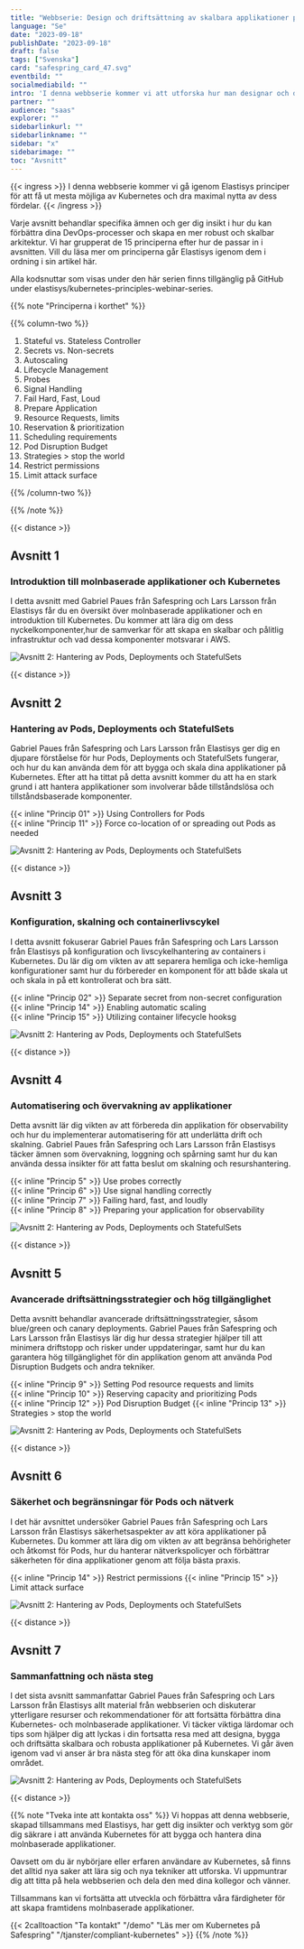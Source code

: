 ```yaml
---
title: "Webbserie: Design och driftsättning av skalbara applikationer på Kubernetes"
language: "Se"
date: "2023-09-18"
publishDate: "2023-09-18"
draft: false
tags: ["Svenska"]
card: "safespring_card_47.svg"
eventbild: ""
socialmediabild: ""
intro: 'I denna webbserie kommer vi att utforska hur man designar och driftsätter skalbara applikationer på Kubernetes.'
partner: ""
audience: "saas"
explorer: ""
sidebarlinkurl: ""
sidebarlinkname: ""
sidebar: "x"
sidebarimage: ""
toc: "Avsnitt"
---
```


{{< ingress >}}
I denna webbserie kommer vi gå igenom Elastisys principer för att få ut mesta möjliga av Kubernetes och dra maximal nytta av dess fördelar.
{{< /ingress >}}

Varje avsnitt behandlar specifika ämnen och ger dig insikt i hur du kan förbättra dina DevOps-processer och skapa en mer robust och skalbar arkitektur. Vi har grupperat de 15 principerna efter hur de passar in i avsnitten. Vill du läsa mer om principerna går Elastisys igenom dem i ordning i sin artikel här.

Alla kodsnuttar som visas under den här serien finns tillgänglig på GitHub under elastisys/kubernetes-principles-webinar-series.

{{% note "Principerna i korthet" %}}

{{% column-two %}}

1. Stateful vs. Stateless Controller
2. Secrets vs. Non-secrets
3. Autoscaling
4. Lifecycle Management
5. Probes
6. Signal Handling
7. Fail Hard, Fast, Loud
8. Prepare Application
9. Resource Requests, limits
10. Reservation & prioritization
11. Scheduling requirements
12. Pod Disruption Budget
13. Strategies > stop the world
14. Restrict permissions
15. Limit attack surface

{{% /column-two %}}

{{% /note %}}

{{< distance >}}

## Avsnitt 1
### Introduktion till molnbaserade applikationer och Kubernetes

I detta avsnitt med Gabriel Paues från Safespring och Lars Larsson från Elastisys får du en översikt över molnbaserade applikationer och en introduktion till Kubernetes. Du kommer att lära dig om dess nyckelkomponenter,hur de samverkar för att skapa en skalbar och pålitlig infrastruktur och vad dessa komponenter motsvarar i AWS.

![Avsnitt 2: Hantering av Pods, Deployments och StatefulSets](/img/event/safespring-video-placeholder.svg)

{{< distance >}}



## Avsnitt 2
### Hantering av Pods, Deployments och StatefulSets
Gabriel Paues från Safespring och Lars Larsson från Elastisys ger dig en djupare förståelse för hur Pods, Deployments och StatefulSets fungerar, och hur du kan använda dem för att bygga och skala dina applikationer på Kubernetes. Efter att ha tittat på detta avsnitt kommer du att ha en stark grund i att hantera applikationer som involverar både tillståndslösa och tillståndsbaserade komponenter.

{{< inline "Princip 01" >}} Using Controllers for Pods  
{{< inline "Princip 11" >}} Force co-location of or spreading out Pods as needed  

![Avsnitt 2: Hantering av Pods, Deployments och StatefulSets](/img/event/safespring-video-placeholder.svg)

{{< distance >}}



## Avsnitt 3
### Konfiguration, skalning och containerlivscykel
I detta avsnitt fokuserar Gabriel Paues från Safespring och Lars Larsson från Elastisys på konfiguration och livscykelhantering av containers i Kubernetes. Du lär dig om vikten av att separera hemliga och icke-hemliga konfigurationer samt hur du förbereder en komponent för att både skala ut och skala in på ett kontrollerat och bra sätt.

{{< inline "Princip 02" >}} Separate secret from non-secret configuration  
{{< inline "Princip 14" >}}	Enabling automatic scaling  
{{< inline "Princip 15" >}} Utilizing container lifecycle hooksg

![Avsnitt 2: Hantering av Pods, Deployments och StatefulSets](/img/event/safespring-video-placeholder.svg)

{{< distance >}}



## Avsnitt 4
### Automatisering och övervakning av applikationer
Detta avsnitt lär dig vikten av att förbereda din applikation för observability och hur du implementerar automatisering för att underlätta drift och skalning. Gabriel Paues från Safespring och Lars Larsson från Elastisys täcker ämnen som övervakning, loggning och spårning samt hur du kan använda dessa insikter för att fatta beslut om skalning och resurshantering.

{{< inline "Princip 5" >}} Use probes correctly  
{{< inline "Princip 6" >}} Use signal handling correctly    
{{< inline "Princip 7" >}} Failing hard, fast, and loudly  
{{< inline "Princip 8" >}} Preparing your application for observability

![Avsnitt 2: Hantering av Pods, Deployments och StatefulSets](/img/event/safespring-video-placeholder.svg)

{{< distance >}}



## Avsnitt 5
### Avancerade driftsättningsstrategier och hög tillgänglighet
Detta avsnitt behandlar avancerade driftsättningsstrategier, såsom blue/green och canary deployments. Gabriel Paues från Safespring och Lars Larsson från Elastisys lär dig hur dessa strategier hjälper till att minimera driftstopp och risker under uppdateringar, samt hur du kan garantera hög tillgänglighet för din applikation genom att använda Pod Disruption Budgets och andra tekniker.

{{< inline "Princip 9" >}} Setting Pod resource requests and limits  
{{< inline "Princip 10" >}} Reserving capacity and prioritizing Pods  
{{< inline "Princip 12" >}} Pod Disruption Budget
{{< inline "Princip 13" >}} Strategies > stop the world

![Avsnitt 2: Hantering av Pods, Deployments och StatefulSets](/img/event/safespring-video-placeholder.svg)

{{< distance >}}



## Avsnitt 6
### Säkerhet och begränsningar för Pods och nätverk
I det här avsnittet undersöker Gabriel Paues från Safespring och Lars Larsson från Elastisys säkerhetsaspekter av att köra applikationer på Kubernetes. Du kommer att lära dig om vikten av att begränsa behörigheter och åtkomst för Pods, hur du hanterar nätverkspolicyer och  förbättrar säkerheten för dina applikationer genom att följa bästa praxis.

{{< inline "Princip 14" >}} Restrict permissions
{{< inline "Princip 15" >}} Limit attack surface

![Avsnitt 2: Hantering av Pods, Deployments och StatefulSets](/img/event/safespring-video-placeholder.svg)

{{< distance >}}



## Avsnitt 7
### Sammanfattning och nästa steg
I det sista avsnitt sammanfattar Gabriel Paues från Safespring och Lars Larsson från Elastisys allt material från webbserien och diskuterar ytterligare resurser och rekommendationer för att fortsätta förbättra dina Kubernetes- och molnbaserade applikationer. Vi täcker viktiga lärdomar och tips som hjälper dig att lyckas i din fortsatta resa med att designa, bygga och driftsätta skalbara och robusta applikationer på Kubernetes. Vi går även igenom vad vi anser är bra nästa steg för att öka dina kunskaper inom området.

![Avsnitt 2: Hantering av Pods, Deployments och StatefulSets](/img/event/safespring-video-placeholder.svg)

{{< distance >}}

{{% note "Tveka inte att kontakta oss" %}}
Vi hoppas att denna webbserie, skapad tillsammans med Elastisys, har gett dig insikter och verktyg som gör dig säkrare i att använda Kubernetes för att bygga och hantera dina molnbaserade applikationer. 

Oavsett om du är nybörjare eller erfaren användare av Kubernetes, så finns det alltid nya saker att lära sig och nya tekniker att utforska. Vi uppmuntrar dig att titta på hela webbserien och dela den med dina kollegor och vänner. 

Tillsammans kan vi fortsätta att utveckla och förbättra våra färdigheter för att skapa framtidens molnbaserade applikationer. 

{{< 2calltoaction "Ta kontakt" "/demo" "Läs mer om Kubernetes på Safespring" "/tjanster/compliant-kubernetes" >}}
{{% /note %}}